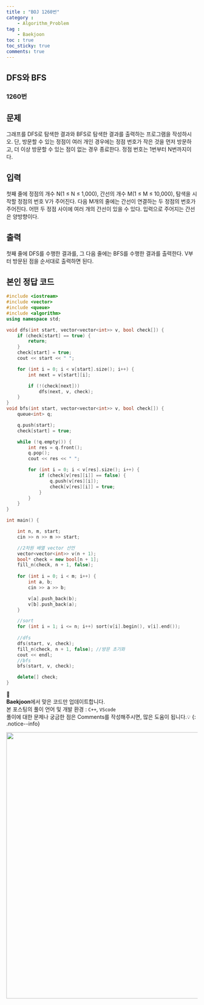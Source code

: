 ```yaml
---
title : "BOJ 1260번"
category :
    - Algorithm_Problem
tag :
    - Baekjoon
toc : true
toc_sticky: true
comments: true
---
```


## DFS와 BFS
### 1260번  

문제  
---    
그래프를 DFS로 탐색한 결과와 BFS로 탐색한 결과를 출력하는 프로그램을 작성하시오. 단, 방문할 수 있는 정점이 여러 개인 경우에는 정점 번호가 작은 것을 먼저 방문하고, 더 이상 방문할 수 있는 점이 없는 경우 종료한다. 정점 번호는 1번부터 N번까지이다.     

입력  
---  
첫째 줄에 정점의 개수 N(1 ≤ N ≤ 1,000), 간선의 개수 M(1 ≤ M ≤ 10,000), 탐색을 시작할 정점의 번호 V가 주어진다. 다음 M개의 줄에는 간선이 연결하는 두 정점의 번호가 주어진다. 어떤 두 정점 사이에 여러 개의 간선이 있을 수 있다. 입력으로 주어지는 간선은 양방향이다.  

출력  
---
첫째 줄에 DFS를 수행한 결과를, 그 다음 줄에는 BFS를 수행한 결과를 출력한다. V부터 방문된 점을 순서대로 출력하면 된다.  

본인 정답 코드  
---  
```c++
#include <iostream>
#include <vector>
#include <queue>
#include <algorithm>
using namespace std;

void dfs(int start, vector<vector<int>> v, bool check[]) {
    if (check[start] == true) {
        return;
    }
    check[start] = true;
    cout << start << " ";

    for (int i = 0; i < v[start].size(); i++) {
        int next = v[start][i];

        if (!(check[next]))
            dfs(next, v, check);
    }
}
void bfs(int start, vector<vector<int>> v, bool check[]) {
    queue<int> q;

    q.push(start);
    check[start] = true;

    while (!q.empty()) {
        int res = q.front();
        q.pop();
        cout << res << " ";

        for (int i = 0; i < v[res].size(); i++) {
            if (check[v[res][i]] == false) {
                q.push(v[res][i]);
                check[v[res][i]] = true;
            }
        }
    }
}

int main() {

    int n, m, start;
    cin >> n >> m >> start;

    //2차원 배열 vector 선언
    vector<vector<int>> v(n + 1);
    bool* check = new bool[n + 1];
    fill_n(check, n + 1, false);
    
    for (int i = 0; i < m; i++) {
        int a, b;
        cin >> a >> b;

        v[a].push_back(b);
        v[b].push_back(a);
    }

    //sort
	for (int i = 1; i <= n; i++) sort(v[i].begin(), v[i].end());
 
    //dfs
    dfs(start, v, check);
    fill_n(check, n + 1, false); //방문 초기화
    cout << endl;
    //bfs
    bfs(start, v, check);

    delete[] check;
}
```  

📣<br>
**Baekjoon**에서 맞은 코드만 업데이트합니다.<br>
본 포스팅의 풀이 언어 및 개발 환경 : `C++`, `VScode`  
풀이에 대한 문제나 궁금한 점은 Comments를 작성해주시면, 많은 도움이 됩니다.💡
{: .notice--info}

<p align="center"><img src="https://user-images.githubusercontent.com/72693388/127128619-f23eb098-43db-4b16-b350-3fa17b2e8f2f.png" width = "700" ></p>
